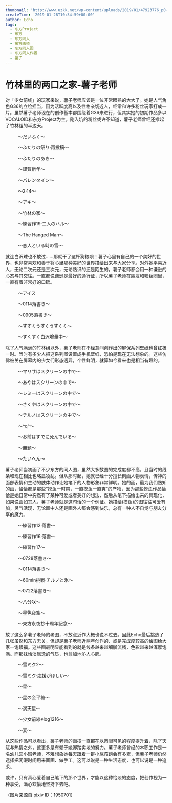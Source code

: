 ```yaml
---
thumbnail: 'http://www.uzkk.net/wp-content/uploads/2019/01/47923776_p0-553x510.png'
createTime: '2019-01-28T10:34:59+00:00'
author: Echo
tags:
  - 东方Project
  - 东方
  - 东方同人
  - 东方画师
  - 东方同人图
  - 东方同人作者
  - 薯子
---
```


# 竹林里的两口之家-薯子老师

对「少女前线」的玩家来说，薯子老师应该是一位非常眼熟的大大了。她是人气角色G36的立绘担当，因为活跃度高以及性格亲切近人，经常和许多粉丝玩家打成一片。虽然薯子老师现在的创作基本都围绕着G36来进行，但其实她的初期作品多以VOCALOID和东方Project为主。刚入坑的粉丝或许不知道，薯子老师曾经还撑起了竹林组的半边天。

<figure>
  <img src="http://www.uzkk.net/wp-content/uploads/2019/01/52082211_p0-1024x712.jpg" alt=""/>
  <figcaption>～だいふく～</figcaption>
</figure>

<figure>
  <img src="http://www.uzkk.net/wp-content/uploads/2019/01/44802742_p0-1024x789.png" alt=""/>
  <figcaption>～ふたりの祭り·再投稿～</figcaption>
</figure>

<figure>
  <img src="http://www.uzkk.net/wp-content/uploads/2019/01/47193106_p0.png" alt=""/>
  <figcaption>～ふたりのあき～</figcaption>
</figure>

<figure>
  <img src="http://www.uzkk.net/wp-content/uploads/2019/01/47923776_p0.png" alt=""/>
  <figcaption>～謹賀新年～</figcaption>
</figure>

<figure>
  <img src="http://www.uzkk.net/wp-content/uploads/2019/01/48730967_p0-1024x719.png" alt=""/>
  <figcaption>～バレンタイン～</figcaption>
</figure>

<figure>
  <img src="http://www.uzkk.net/wp-content/uploads/2019/01/41598152_p0-1024x848.png" alt=""/>
  <figcaption>～2·14～</figcaption>
</figure>

<figure>
  <img src="http://www.uzkk.net/wp-content/uploads/2019/01/46731495_p0-718x1024.png" alt=""/>
  <figcaption>～アキ～</figcaption>
</figure>

<figure>
  <img src="http://www.uzkk.net/wp-content/uploads/2019/01/45378529_p0-1024x726.png" alt=""/>
  <figcaption>～竹林の家～</figcaption>
</figure>

<figure>
  <img src="http://www.uzkk.net/wp-content/uploads/2019/01/42401468_p0-1024x618.png" alt=""/>
  <figcaption>～練習作19·二人のハル～</figcaption>
</figure>

<figure>
  <img src="http://www.uzkk.net/wp-content/uploads/2019/01/44747652_p0-671x1024.png" alt=""/>
  <figcaption>～The Hanged Man～</figcaption>
</figure>

<figure>
  <img src="http://www.uzkk.net/wp-content/uploads/2019/01/41569885_p0.png" alt=""/>
  <figcaption>～恋人といる時の雪～</figcaption>
</figure>

就连白沢球也不放过……那就干了这杯狗粮呗！薯子心里有自己的一个美好的世界，也非常喜欢和善于将心里那种美好的世界描绘出来与大家分享。对外她平易近人，无论二次元还是三次元，无论熟识的还是陌生的，薯子老师都会用一种谦逊的心态与其交往。一直都说谦逊是最好的通行证，所以薯子老师在朋友和粉丝圈里，一直有着非常好的口碑。

<figure>
  <img src="http://www.uzkk.net/wp-content/uploads/2019/01/37618867_p0.png" alt=""/>
  <figcaption>～アイス</figcaption>
</figure>

<figure>
  <img src="http://www.uzkk.net/wp-content/uploads/2019/01/48172441_p6.png" alt=""/>
  <figcaption>～0114落書き～</figcaption>
</figure>

<figure>
  <img src="http://www.uzkk.net/wp-content/uploads/2019/01/45796447_p0.png" alt=""/>
  <figcaption>～0905落書き～</figcaption>
</figure>

<figure>
  <img src="http://www.uzkk.net/wp-content/uploads/2019/01/41644589_p0.png" alt=""/>
  <figcaption>～すすくうすくうすくく～</figcaption>
</figure>

<figure>
  <img src="http://www.uzkk.net/wp-content/uploads/2019/01/37722401_p0.png" alt=""/>
  <figcaption>～すくすく白沢增量中～</figcaption>
</figure>

除了人气满满的竹林组以外，薯子老师在不经意间创作出的屏保系列壁纸也曾红极一时。当时有多少人把这系列图设置成手机壁纸，恐怕是现在无法想象的。这些仿佛被关在屏幕内的少女们形态迥异，个性鲜明，就算如今看来也是相当有趣的。

<figure>
  <img src="http://www.uzkk.net/wp-content/uploads/2019/01/40977947_p0-576x1024.png" alt=""/>
  <figcaption>～マリサはスクリーンの中で～</figcaption>
</figure>

<figure>
  <img src="http://www.uzkk.net/wp-content/uploads/2019/01/40982324_p0-576x1024.png" alt=""/>
  <figcaption>～あやはスクリーンの中で～</figcaption>
</figure>

<figure>
  <img src="http://www.uzkk.net/wp-content/uploads/2019/01/41036559_p0-576x1024.png" alt=""/>
  <figcaption>～レミーはスクリーンの中で～</figcaption>
</figure>

<figure>
  <img src="http://www.uzkk.net/wp-content/uploads/2019/01/41016133_p0-576x1024.png" alt=""/>
  <figcaption>～さくやはスクリーンの中で～</figcaption>
</figure>

<figure>
  <img src="http://www.uzkk.net/wp-content/uploads/2019/01/40964976_p0-576x1024.png" alt=""/>
  <figcaption>～チルノはスクリーンの中で～</figcaption>
</figure>

<figure>
  <img src="http://www.uzkk.net/wp-content/uploads/2019/01/40899159_p0-576x1024.png" alt=""/>
  <figcaption>～^q^～</figcaption>
</figure>

<figure>
  <img src="http://www.uzkk.net/wp-content/uploads/2019/01/40902493_p0-576x1024.png" alt=""/>
  <figcaption>～お前はすでに死んでいる～</figcaption>
</figure>

<figure>
  <img src="http://www.uzkk.net/wp-content/uploads/2019/01/40883457_p0-576x1024.png" alt=""/>
  <figcaption>～無題～</figcaption>
</figure>

<figure>
  <img src="http://www.uzkk.net/wp-content/uploads/2019/01/40908020_p0-576x1024.png" alt=""/>
  <figcaption>～たいへん～</figcaption>
</figure>

薯子老师当初画了不少东方的同人图，虽然大多数图的完成度都不高，且当时的线条和现在相比也略显凌乱。但从那时起，她就已经十分擅长刻画人物表情，传神的面部表情和生动的肢体动作让她笔下的人物形象非常鲜明。她的画，最为我们熟知的画，恰恰都是那些“摸鱼一时爽，一直摸鱼一直爽”的产物，因为那些摸鱼作品恰恰是她日常中突然有了某种可爱或者美好的想法、然后从笔下描绘出来的具现化，如果说画如其人，薯子老师就是这句话的一个例证。她描绘(摸鱼)的图往往可爱有加，灵气活现，无论画中人还是画外人都会感到快乐，总有一种人不自觉与朋友分享的魔力。

<figure>
  <img src="http://www.uzkk.net/wp-content/uploads/2019/01/40755229_p0.png" alt=""/>
  <figcaption>～練習作12·落書～</figcaption>
</figure>

<figure>
  <img src="http://www.uzkk.net/wp-content/uploads/2019/01/41215296_p0-547x1024.png" alt=""/>
  <figcaption>～練習作16·落書～</figcaption>
</figure>

<figure>
  <img src="http://www.uzkk.net/wp-content/uploads/2019/01/41283219_p0-693x1024.png" alt=""/>
  <figcaption>～練習作17～</figcaption>
</figure>

<figure>
  <img src="http://www.uzkk.net/wp-content/uploads/2019/01/44978429_p0.png" alt=""/>
  <figcaption>～0728落書き～</figcaption>
</figure>

<figure>
  <img src="http://www.uzkk.net/wp-content/uploads/2019/01/48172441_p5-661x1024.png" alt=""/>
  <figcaption>～0114落書き～</figcaption>
</figure>

<figure>
  <img src="http://www.uzkk.net/wp-content/uploads/2019/01/55020318_p0-574x1024.jpg" alt=""/>
  <figcaption>～60min挑戦·チルノと氷～</figcaption>
</figure>

<figure>
  <img src="http://www.uzkk.net/wp-content/uploads/2019/01/44869251_p0-1016x1024.png" alt=""/>
  <figcaption>～0722落書き～</figcaption>
</figure>

<figure>
  <img src="http://www.uzkk.net/wp-content/uploads/2019/01/41374820_p0-1024x1024.png" alt=""/>
  <figcaption>～八分咲～</figcaption>
</figure>

<figure>
  <img src="http://www.uzkk.net/wp-content/uploads/2019/01/45080923_p0-582x1024.png" alt=""/>
  <figcaption>～星色夜空～</figcaption>
</figure>

<figure>
  <img src="http://www.uzkk.net/wp-content/uploads/2019/01/45434199_p0-530x1024.png" alt=""/>
  <figcaption>～東方永夜抄十周年記念～</figcaption>
</figure>

放了这么多薯子老师的老图，不放点近作大概也说不过去。因此Echo最后挑选了几张虽然和东方无关，但却是薯子老师近两年创作的、或是完成度较高的绘图给大家一饱眼福。这些图最明显能看到的就是线条越来越细腻流畅，色彩越来越浑厚饱满。而那抹恰淡飘逸的气质，也愈加地沁人心脾。

<figure>
  <img src="http://www.uzkk.net/wp-content/uploads/2019/01/43264739_p0-682x1024.png" alt=""/>
  <figcaption>～雪ミク2～</figcaption>
</figure>

<figure>
  <img src="http://www.uzkk.net/wp-content/uploads/2019/01/43133479_p0.png" alt=""/>
  <figcaption>～雪ミク·応援がほしい～</figcaption>
</figure>

<figure>
  <img src="http://www.uzkk.net/wp-content/uploads/2019/01/60466931_p0-1024x575.jpg" alt=""/>
  <figcaption>～星～</figcaption>
</figure>

<figure>
  <img src="http://www.uzkk.net/wp-content/uploads/2019/01/58442558_p0-1024x724.jpg" alt=""/>
  <figcaption>～星の金平糖～</figcaption>
</figure>

<figure>
  <img src="http://www.uzkk.net/wp-content/uploads/2019/01/64380004_p0-1024x724.png" alt=""/>
  <figcaption>～満天星～</figcaption>
</figure>

<figure>
  <img src="http://www.uzkk.net/wp-content/uploads/2019/01/66314923_p0-684x1024.png" alt=""/>
  <figcaption>～少女前線※log1216～</figcaption>
</figure>

<figure>
  <img src="http://www.uzkk.net/wp-content/uploads/2019/01/67092689_p0.png" alt=""/>
  <figcaption>～宴～</figcaption>
</figure>

从这些作品可以看出，薯子老师的画技一直都在以肉眼可见的程度提升着，除了天赋与热情之外，这更多是有赖于她脚踏实地的努力。薯子老师曾经的本职工作是一名幼儿园小班老师，不难想象她每天跟着一群小屁孩跑会有多累，但薯子老师仍然选择把闲暇时间用来画画、做手工。这可以说是一种生活态度，也可以说是一种追求。

或许，只有真心爱着自己笔下的那个世界，才能以这种恰淡的态度，把创作视为一种享受，满心欢愉地坚持下去吧。

（图片来源自 pixiv ID：1950701）
